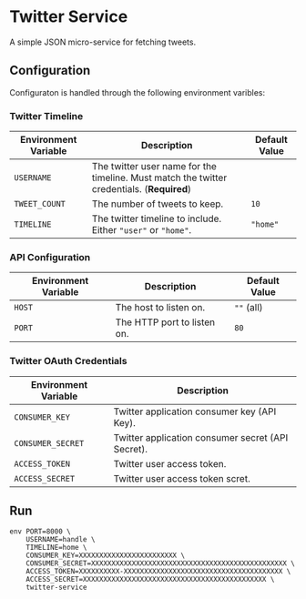 # Twitter Service

A simple JSON micro-service for fetching tweets.

## Configuration

Configuraton is handled through the following environment varibles:

### Twitter Timeline
| Environment Variable |                                        Description                                         | Default Value |
|----------------------|--------------------------------------------------------------------------------------------|---------------|
| `USERNAME`           | The twitter user name for the timeline. Must match the twitter credentials. (**Required**) |               |
| `TWEET_COUNT`        | The number of tweets to keep.                                                              | `10`          |
| `TIMELINE`           | The twitter timeline to include. Either `"user"` or `"home"`.                              | `"home"`      |

### API Configuration
|  Environment Variable |         Description         | Default Value |
|-----------------------|-----------------------------|---------------|
| `HOST`                | The host to listen on.      | `""` (all)    |
| `PORT`                | The HTTP port to listen on. | `80`          |

### Twitter OAuth Credentials
| Environment Variable |                    Description                    |
|----------------------|---------------------------------------------------|
| `CONSUMER_KEY`       | Twitter application consumer key (API Key).       |
| `CONSUMER_SECRET`    | Twitter application consumer secret (API Secret). |
| `ACCESS_TOKEN`       | Twitter user access token.                        |
| `ACCESS_SECRET`      | Twitter user access token scret.                  |


## Run

```shell
env PORT=8000 \
    USERNAME=handle \
    TIMELINE=home \
    CONSUMER_KEY=XXXXXXXXXXXXXXXXXXXXXXXX \
    CONSUMER_SECRET=XXXXXXXXXXXXXXXXXXXXXXXXXXXXXXXXXXXXXXXXXXXXXXXX \
    ACCESS_TOKEN=XXXXXXXXXX-XXXXXXXXXXXXXXXXXXXXXXXXXXXXXXXXXXXXXXX \
    ACCESS_SECRET=XXXXXXXXXXXXXXXXXXXXXXXXXXXXXXXXXXXXXXXXXXXXX \
    twitter-service
```
